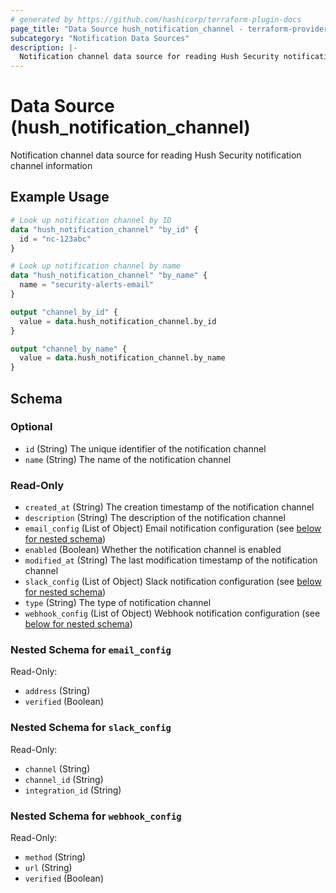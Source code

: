 ```yaml
---
# generated by https://github.com/hashicorp/terraform-plugin-docs
page_title: "Data Source hush_notification_channel - terraform-provider-hush"
subcategory: "Notification Data Sources"
description: |-
  Notification channel data source for reading Hush Security notification channel information
---
```


# Data Source (hush_notification_channel)

Notification channel data source for reading Hush Security notification channel information

## Example Usage

```terraform
# Look up notification channel by ID
data "hush_notification_channel" "by_id" {
  id = "nc-123abc"
}

# Look up notification channel by name
data "hush_notification_channel" "by_name" {
  name = "security-alerts-email"
}

output "channel_by_id" {
  value = data.hush_notification_channel.by_id
}

output "channel_by_name" {
  value = data.hush_notification_channel.by_name
}
```

<!-- schema generated by tfplugindocs -->
## Schema

### Optional

- `id` (String) The unique identifier of the notification channel
- `name` (String) The name of the notification channel

### Read-Only

- `created_at` (String) The creation timestamp of the notification channel
- `description` (String) The description of the notification channel
- `email_config` (List of Object) Email notification configuration (see [below for nested schema](#nestedatt--email_config))
- `enabled` (Boolean) Whether the notification channel is enabled
- `modified_at` (String) The last modification timestamp of the notification channel
- `slack_config` (List of Object) Slack notification configuration (see [below for nested schema](#nestedatt--slack_config))
- `type` (String) The type of notification channel
- `webhook_config` (List of Object) Webhook notification configuration (see [below for nested schema](#nestedatt--webhook_config))

<a id="nestedatt--email_config"></a>
### Nested Schema for `email_config`

Read-Only:

- `address` (String)
- `verified` (Boolean)


<a id="nestedatt--slack_config"></a>
### Nested Schema for `slack_config`

Read-Only:

- `channel` (String)
- `channel_id` (String)
- `integration_id` (String)


<a id="nestedatt--webhook_config"></a>
### Nested Schema for `webhook_config`

Read-Only:

- `method` (String)
- `url` (String)
- `verified` (Boolean)

